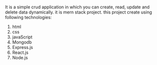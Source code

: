 It is a simple crud application in which you can create, read, update and delete data dynamically.
it is mern stack project.
this project create using following technologies:

1) html
2) css
3) javaScript
4) Mongodb
5) Express.js
6) React.js
7) Node.js
